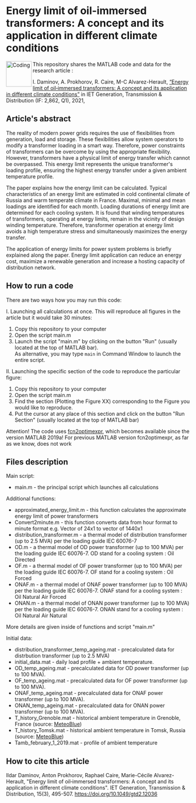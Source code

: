 # Energy limit of oil-immersed transformers: A concept and its application in different climate conditions
<img align="left" alt="Coding" width="70" src="https://ietresearch.onlinelibrary.wiley.com/cms/asset/3a85b982-576e-4f87-8c2d-2725562b7946/gtd2.v15.3.cover.jpg">

This repository shares the MATLAB code and data for the research article :
  
I. Daminov, A. Prokhorov, R. Caire, M-C Alvarez-Herault, [“Energy limit of oil‐immersed transformers: A concept and its application in different climate conditions”](https://doi.org/10.1049/gtd2.12036) in IET Generation, Transmission & Distribution (IF: 2,862, Q1), 2021, 

## Article's abstract
The reality of modern power grids requires the use of flexibilities from generation, load and storage. These flexibilities allow system operators to modify a transformer loading in a smart way. Therefore, power constraints of transformers can be overcome by using the appropriate flexibility. However, transformers have a physical limit of energy transfer which cannot be overpassed. This energy limit represents the unique transformer's loading profile, ensuring the highest energy transfer under a given ambient temperature profile.

The paper explains how the energy limit can be calculated. Typical characteristics of an energy limit are estimated in cold continental climate of Russia and warm temperate climate in France. Maximal, minimal and mean loadings are identified for each month. Loading durations of energy limit are determined for each cooling system. It is found that winding temperatures of transformers, operating at energy limits, remain in the vicinity of design winding temperature. Therefore, transformer operation at energy limit avoids a high temperature stress and simultaneously maximizes the energy transfer.

The application of energy limits for power system problems is briefly explained along the paper. Energy limit application can reduce an energy cost, maximize a renewable generation and increase a hosting capacity of distribution network.

## How to run a code 
There are two ways how you may run this code:
  
I. Launching all calculations at once. This will reproduce all figures in the article but it would take 30 minutes:
1. Copy this repository to your computer 
2. Open the script main.m
3. Launch the script "main.m" by clicking on the button "Run" (usually located at the top of MATLAB bar).\
As alternative, you may type ```main``` 
in Command Window to launch the entire script. 


II. Launching the specific section of the code to reproduce the particular figure: 
1. Copy this repository to your computer 
2. Open the script main.m 
3. Find the section (Plotting the Figure XX) corresponding to the Figure you would like to reproduce. 
4. Put the cursor at any place of this section and click on the button "Run Section" (usually located at the top of MATLAB bar)
  
Attention! The code uses [fcn2optimexpr](https://fr.mathworks.com/help/optim/ug/fcn2optimexpr.html), which becomes available since the version MATLAB 2019a! For previous MATLAB version fcn2optimexpr, as far as we know, does not work

## Files description
Main script:
* main.m - the principal script which launches all calculations
  
Additional functions: 
* approximated_energy_limit.m - this function calculates the approximate energy limit of power transformers
* Convert2minute.m - this function converts data from hour format to minute format e.g. Vector of 24x1 to vector of 1440x1
* distribution_transformer.m - a thermal model of distribution transformer (up to 2.5 MVA) per the loading guide IEC 60076-7
* OD.m - a thermal model of OD power transformer (up to 100 MVA) per the loading guide IEC 60076-7. OD stand for a cooling system : Oil Directed
* OF.m - a thermal model of OF power transformer (up to 100 MVA) per the loading guide IEC 60076-7. OF stand for a cooling system : Oil Forced
* ONAF.m - a thermal model of ONAF power transformer (up to 100 MVA) per the loading guide IEC 60076-7. ONAF stand for a cooling system : Oil Natural Air Forced
* ONAN.m - a thermal model of ONAN power transformer (up to 100 MVA) per the loading guide IEC 60076-7. ONAN stand for a cooling system : Oil Natural Air Natural
  
More details are given inside of functions and script "main.m"

Initial data:
* distribution_transformer_temp_ageing.mat - precalculated data for distrbution transformer (up to 2.5 MVA)
* initial_data.mat - daily load profile + ambient temperature.
* OD_temp_ageing.mat - precalculated data for OD power transformer (up to 100 MVA).  
* OF_temp_ageing.mat - precalculated data for OF power transformer (up to 100 MVA).  
* ONAF_temp_ageing.mat - precalculated data for ONAF power transformer (up to 100 MVA).  
* ONAN_temp_ageing.mat - precalculated data for ONAN power transformer (up to 100 MVA).  
* T_history_Grenoble.mat - historical ambient temperature in Grenoble, France (source: [MeteoBlue](https://www.meteoblue.com/fr/historyplus))
* T_history_Tomsk.mat - historical ambient temperature in Tomsk, Russia (source: [MeteoBlue](https://www.meteoblue.com/fr/historyplus))
* Tamb_february_1_2019.mat - profile of ambient temperature 

## How to cite this article 
Ildar Daminov, Anton Prokhorov, Raphael Caire, Marie-Cécile Alvarez-Herault, "Energy limit of oil‐immersed transformers: A concept and its application in different climate conditions". IET Generation, Transmission & Distribution, 15(3), 495-507.  https://doi.org/10.1049/gtd2.12036 



